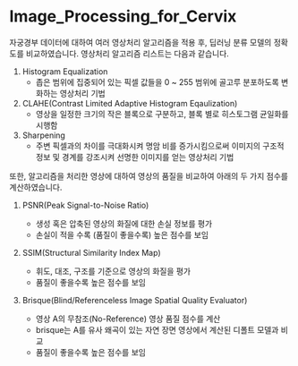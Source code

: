 # Image_Processing_for_Cervix

자궁경부 데이터에 대하여 여러 영상처리 알고리즘을 적용 후, 딥러닝 분류 모델의 정확도를 비교하였습니다.
영상처리 알고리즘 리스트는 다음과 같습니다.

1. Histogram Equalization
    - 좁은 범위에 집중되어 있는 픽셀 값들을 0 ~ 255 범위에 골고루 분포하도록 변화하는 영상처리 기법
2. CLAHE(Contrast Limited Adaptive Histogram Eqaulization)
    - 영상을 일정한 크기의 작은 블록으로 구분하고, 블록 별로 히스토그램 균일화를 시행함
3. Sharpening
    - 주변 픽셀과의 차이를 극대화시켜 명암 비를 증가시킴으로써 이미지의 구조적 정보 및 경계를 강조시켜 선명한 이미지를 얻는 영상처리 기법

또한, 알고리즘을 처리한 영상에 대하여 영상의 품질을 비교하여 아래의 두 가지 점수를 계산하였습니다.

1. PSNR(Peak Signal-to-Noise Ratio)
    - 생성 혹은 압축된 영상의 화질에 대한 손실 정보를 평가
    - 손실이 적을 수록 (품질이 좋을수록) 높은 점수를 보임

2. SSIM(Structural Similarity Index Map)
    - 휘도, 대조, 구조를 기준으로 영상의 화질을 평가
    - 품질이 좋을수록 높은 점수를 보임

3. Brisque(Blind/Referenceless Image Spatial Quality Evaluator)
    - 영상 A의 무참조(No-Reference) 영상 품질 점수를 계산
    - brisque는 A를 유사 왜곡이 있는 자연 장면 영상에서 계산된 디폴트 모델과 비교
    - 품질이 좋을수록 높은 점수를 보임